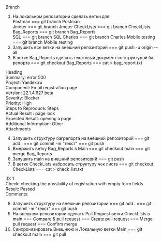  Branch
 
1. На локальном репозитории сделать ветки для:                                                                                                                   
Postman === git branch Postman                                                                                                                                                 
Jmeter === git branch Jmeter                                                                                                                                                      CheckLists === git branch CheckLists                                                                                                                                           
Bag_Reports === git branch Bag_Reports                                                                                                                                   
SQL === git branch SQL                                                                                                                                                           Charles === git branch Charles                                                                                                                                                   Mobile testing === git branch Mobile_testing
2. Запушить все ветки на внешний репозиторий === git push -u origin --all
3. В ветке Bag_Reports сделать текстовый документ со структурой баг репорта === git checkout Bag_Reports === cat > bag_report.txt

 Heading                                                                                                                                                                                                 
 Summary: error 500                                                                                                                                                                             
 Project: Yandex.ru                                                                                                                                                                               
 Component: Email registration page                                                                                                                                                   
 Version: 22.1.4.627 beta                                                                                                                                                                      
 Severity: Blocker                                                                                                                                                                                    
 Priority: High                                                                                                                                                                                         
 Steps to Reproduce: Steps                                                                                                                                                                    
 Actual Result : page lock                                                                                                                                                                     
 Expected Result: opening a page                                                                                                                                                         
 Additional Information: Other                                                                                                                                                              
 Attachments                                                                                                                                                                                         

4. Запушить структуру багрепорта на внешний репозиторий === git add . === git commit -m "текст" === git push
5. Вмержить ветку Bag_Reports в Main === git checkout main === git merge Bag_Reports
6. Запушить main на внешний репозиторий === git push
7. В ветке CheckLists набросать структуру чек листа === git checkout CheckLists === cat > check_list.txt

 ID: 1                                                                                                                                                                                                       
 Check: checking the possibility of registration with empty form fields                                                                                               
 Result: Passed                                                                                                                                                                                      
 Comments:                                                                                                                                                                                            

8. Запушить структуру на внешний репозиторий === git add . === git commit -m "текст" === git push
9. На внешнем репозитории сделать Pull Request ветки CheckLists в main === Compare & pull request === Create pull request === Merge pull request === Confirm merge
10. Синхронизировать Внешнюю и Локальную ветки Main === git checkout main === git pull

